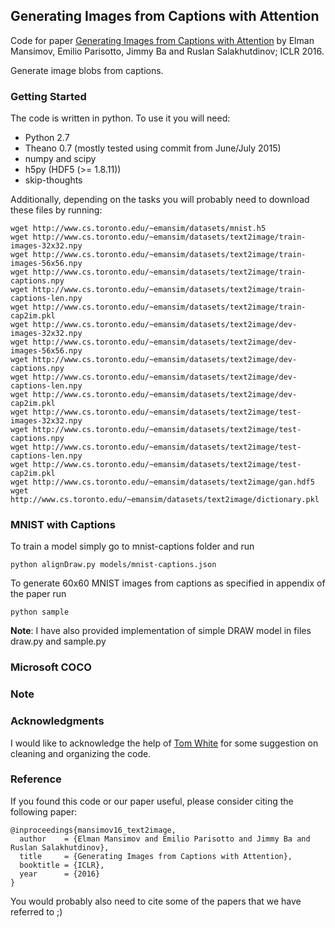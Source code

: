 ## Generating Images from Captions with Attention

Code for paper [Generating Images from Captions with Attention](http://arxiv.org/abs/1511.02793) by Elman Mansimov, Emilio Parisotto, Jimmy Ba and Ruslan Salakhutdinov; ICLR 2016.

Generate image blobs from captions.

### Getting Started

The code is written in python. To use it you will need:

* Python 2.7
* Theano 0.7 (mostly tested using commit from June/July 2015)
* numpy and scipy
* h5py (HDF5 (>= 1.8.11))
* skip-thoughts

Additionally, depending on the tasks you will probably need to download these files by running:

```
wget http://www.cs.toronto.edu/~emansim/datasets/mnist.h5
wget http://www.cs.toronto.edu/~emansim/datasets/text2image/train-images-32x32.npy
wget http://www.cs.toronto.edu/~emansim/datasets/text2image/train-images-56x56.npy
wget http://www.cs.toronto.edu/~emansim/datasets/text2image/train-captions.npy
wget http://www.cs.toronto.edu/~emansim/datasets/text2image/train-captions-len.npy
wget http://www.cs.toronto.edu/~emansim/datasets/text2image/train-cap2im.pkl
wget http://www.cs.toronto.edu/~emansim/datasets/text2image/dev-images-32x32.npy
wget http://www.cs.toronto.edu/~emansim/datasets/text2image/dev-images-56x56.npy
wget http://www.cs.toronto.edu/~emansim/datasets/text2image/dev-captions.npy
wget http://www.cs.toronto.edu/~emansim/datasets/text2image/dev-captions-len.npy
wget http://www.cs.toronto.edu/~emansim/datasets/text2image/dev-cap2im.pkl
wget http://www.cs.toronto.edu/~emansim/datasets/text2image/test-images-32x32.npy
wget http://www.cs.toronto.edu/~emansim/datasets/text2image/test-captions.npy
wget http://www.cs.toronto.edu/~emansim/datasets/text2image/test-captions-len.npy
wget http://www.cs.toronto.edu/~emansim/datasets/text2image/test-cap2im.pkl
wget http://www.cs.toronto.edu/~emansim/datasets/text2image/gan.hdf5
wget http://www.cs.toronto.edu/~emansim/datasets/text2image/dictionary.pkl
```

### MNIST with Captions

To train a model simply go to mnist-captions folder and run

```
python alignDraw.py models/mnist-captions.json
```

To generate 60x60 MNIST images from captions as specified in appendix of the paper run

```
python sample
```

**Note**: I have also provided implementation of simple DRAW model in files draw.py and sample.py

### Microsoft COCO

### Note

### Acknowledgments

I would like to acknowledge the help of [Tom White](https://github.com/dribnet) for some suggestion on cleaning and organizing the code.

### Reference

If you found this code or our paper useful, please consider citing the following paper:

```
@inproceedings{mansimov16_text2image,
  author    = {Elman Mansimov and Emilio Parisotto and Jimmy Ba and Ruslan Salakhutdinov},
  title     = {Generating Images from Captions with Attention},
  booktitle = {ICLR},
  year      = {2016}
}
```

You would probably also need to cite some of the papers that we have referred to ;)
